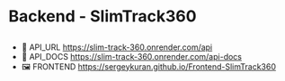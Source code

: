 # Backend - SlimTrack360

##

- 🔗 API_URL https://slim-track-360.onrender.com/api
- 📃 API_DOCS https://slim-track-360.onrender.com/api-docs
- 🖼️ FRONTEND https://sergeykuran.github.io/Frontend-SlimTrack360
